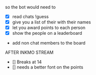 so the bot would need to 
- [x] read chats !guess <answer>
- [x] give you a list of their <answers> with their names
- [x] let you award points to each person
- [x] show the people on a leaderboard
- add non chat members to the board 



AFTER INKMO STREAM
- [] Breaks at 14
- [] needs a better font on the points